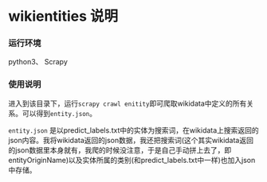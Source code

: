 # wikientities 说明

### 运行环境

python3、 Scrapy

### 使用说明

进入到该目录下，运行`scrapy crawl enitity`即可爬取wikidata中定义的所有关系。可以得到`entity.json`。

`entity.json` 是以predict_labels.txt中的实体为搜索词，在wikidata上搜索返回的json内容。我将wikidata返回的json数据，我还把搜索词(这个其实wikidata返回的json数据里本身就有，我爬的时候没注意，于是自己手动拼上去了，即entityOriginName)以及实体所属的类别(和predict_labels.txt中一样)也加入json中存储。
